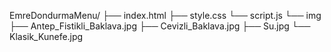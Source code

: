 EmreDondurmaMenu/
 ├── index.html
 ├── style.css
 └── script.js
 └── img
       ├── Antep_Fistikli_Baklava.jpg
       ├── Cevizli_Baklava.jpg
       ├── Su.jpg
       └── Klasik_Kunefe.jpg
